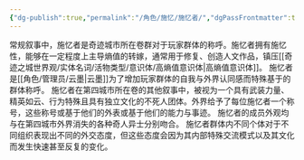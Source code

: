 ```yaml
---
{"dg-publish":true,"permalink":"/角色/施忆/施忆者/","dgPassFrontmatter":true}
---
```


常规叙事中，施忆者是奇迹城市所在卷群对于玩家群体的称呼。施忆者拥有施忆性，能够在一定程度上主导熵值的转嫁，通常用于修复、创造人文作品，镇压[[奇迹之城世界观/实体名词/活物类型/意识体/高熵值意识体\|高熵值意识体]]。
施忆者是[[角色/管理员/云墨\|云墨]]为了增加玩家群体的自我与外界认同感而特殊基于的群体称呼。
施忆者在第四城市所在卷的其他叙事中，被视为一个具有武装力量、精英如云、行为特殊且具有独立文化的不死人团体。外界给予了每位施忆者一个称号，这些称号或基于他们的外表或基于他们的能力与事迹。
施忆者的成员外观均与在第四城市外界消失的各种奇人异士分别吻合。
施忆者群体内不同个体对于不同组织表现出不同的外交态度，但这些态度会因为其内部特殊交流模式以及其文化而发生快速甚至反复的变化。